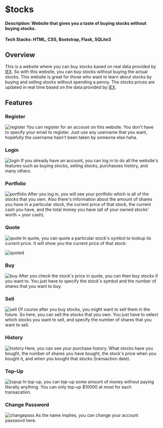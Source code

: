 # $tocks
#### Description: Website that gives you a taste of buying stocks without buying stocks.
#### Tech Stacks: HTML, CSS, Bootstrap, Flask, SQLite3
## Overview
This is a website where you can buy stocks based on real data provided by [IEX](https://iexcloud.io/). So with this website, you can buy stocks without buying the actual stocks. This website is great for those who want to learn about stocks by buying and selling stocks without spending a penny. The stocks prices are updated in real time based on the data provided by [IEX](https://iexcloud.io/).

## Features
### Register
![register](https://user-images.githubusercontent.com/93187436/179388620-53c52c67-f95b-48c7-a58a-d96377dce019.JPG)
You can register for an account on this website. You don't have to specify your email to register. Just use any username that you want, hopefully the username hasn't been taken by someone else haha.
### Login
![login](https://user-images.githubusercontent.com/93187436/179388608-6593a5a2-e91e-4c55-9f03-0ecee2717ee4.JPG)
If you already have an account, you can log in to do all the website's features such as buying stocks, selling stocks, purchasses history, and many others.
### Portfolio
![portfolio](https://user-images.githubusercontent.com/93187436/179388704-31f75a24-c537-4a59-95b1-81752de20897.JPG)
After you log in, you will see your portfolio which is all of the stocks that you own. Also there's information about the amount of shares you have in a particular stock, the current price of that stock, the current cash you have, and the total money you have (all of your owned stocks' worth + your cash).
### Quote
![quote](https://user-images.githubusercontent.com/93187436/179388816-140cf23f-2508-4257-b864-4dff99c71c0d.JPG)
In quote, you can quote a particular stock's symbol to lookup its current price. It will show you the current price of that stock:

![quoted](https://user-images.githubusercontent.com/93187436/179388864-ac4e8774-489c-4cfc-8868-13c68e14f214.JPG)
### Buy
![buy](https://user-images.githubusercontent.com/93187436/179388883-3b0888e1-30a9-4168-9e8c-17dfaeae4595.JPG)
After you check the stock's price in quote, you can then buy stocks if you want to. You just have to specify the stock's symbol and the number of shares that you want to buy.
### Sell
![sell](https://user-images.githubusercontent.com/93187436/179388960-a53b8642-657b-4158-92a0-cbb7d70a502a.JPG)
Of course after you buy stocks, you might want to sell them in the future. So here, you can sell the stocks that you own. You just have to select which stocks you want to sell, and specify the number of shares that you want to sell.
### History
![history](https://user-images.githubusercontent.com/93187436/179389008-1217d4fa-633b-448a-a9c2-8ea3055f73ee.JPG)
Here, you can see your purchase history. What stocks have you bought, the number of shares you have bought, the stock's price when you bought it, and when you bought that stocks (transaction date).
### Top-Up
![topup](https://user-images.githubusercontent.com/93187436/179389100-2a213671-6d68-4481-b762-0eb4520422df.JPG)
In top-up, you can top-up some amount of money without paying literally anything. You can only top-up $10000 at most for each transacation.
### Change Password
![changepass](https://user-images.githubusercontent.com/93187436/179389254-4f38ddc4-bac6-491b-a0dd-ece84e6e10ee.JPG)
As the name implies, you can change your account password here.
